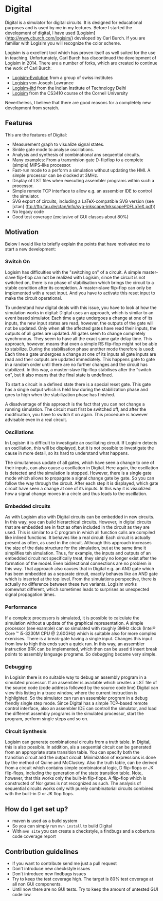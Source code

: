 # Digital #

Digital is a simulator for digital circuits. It is designed for educational purposes and
is used by me in my lectures.
Before I started the development of digital, I have
used [Logisim] (http://www.cburch.com/logisim/) developed by Carl Burch. 
If you are familiar with Logisim you will recognize the color scheme.

Logisim is a excellent tool which has proven itself as well suited for the use in teaching. 
Unfortunately, Carl Burch has discontinued the development of Logisim in 2014.
There are a number of forks, which are created to continue the work of Carl Burch:

- [Logisim-Evolution](https://github.com/reds-heig/logisim-evolution) from a group of swiss institutes
- [Logisim](https://github.com/lawrancej/logisim) von Joseph Lawrance
- [Logisim-iitd](https://code.google.com/archive/p/logisim-iitd/) from the Indian Institute of Technology Delhi
- [Logisim](http://www.cs.cornell.edu/courses/cs3410/2015sp/) from the CS3410 course of the Cornell University

Nevertheless, I believe that there are good reasons for a completely new development from scratch.

## Features ##

This are the features of Digital:

- Measurement graph to visualize signal states.
- Sinble gate mode to analyse oscillations.
- Analysis and synthesis of combinational ans sequential circuits.
- Many examples: From a transmision gate D-flipflop to a complete (simple) MIPS-like processor.
- Fast-run mode to a perform a simulation without updating the HMI.
  A simple processor can be clocked at 3MHz.
- Display of LST files when executing assembler programs within such a processor.
- Simple remote TCP interface to allow e.g. an assembler IDE to control the simulator.
- SVG export of circuits, including a LaTeX-compatible SVG version (see [ctan] (ftp://ftp.fau.de/ctan/info/svg-inkscape/InkscapePDFLaTeX.pdf))
- No legacy code
- Good test coverage (exclusive of GUI classes about 80%)

## Motivation ##

Below I would like to briefly explain the points that have motivated me to start a new development:

### Switch On ###

Logisim has difficulties with the "switching on" of a circuit. A simple master-slave flip-flop
can not be realized with Logisim, since the circuit is not switched on, there is no
phase of stabilisation which brings the circuit to a stable condition after its completion.
A master-slave flip-flop can only be implemented with a reset input. And you have to activate this 
reset input to make the circuit operational.

To understand how digital deals with this issue, you have to look at how the simulation works in digital:
Digital uses an approach, which is similar to an event based simulator. Each time a
gate undergoes a change at one of its inputs, the new input states are read, however,
the outputs of the gate will not be updated. Only when all the affected gates have read their inputs, 
the outputs of all gates are updated. All gates seem to change completely synchronous. 
They seem to have all the exact same gate delay time.
This approach, however, means that even a simple RS flip-flop might not be able to stabilize.
During the stabilisation phase another mode therefore is used: Each time a
gate undergoes a change at one of its inputs all gate inputs are read and their outputs are updated
immediately. This happens gate to gate in a random order until there are no further changes and the 
circuit has stabilized.
In this way, a master-slave flip-flop stabilises after the "switch on", but it also means that the final 
state is undefined.
 
To start a circuit in a defined state there is a special reset gate.
This gate has a single output which is held low during the stabilization phase and goes to 
high when the stabilization phase has finished.

A disadvantage of this approach is the fact that you can not change a running simulation. The circuit must 
first be switched off, and after the modification, you have to switch it on again. This procedure is
however advisable even in a real circuit.

### Oscillations ###

In Logisim it is difficult to investigate an oscillating circuit. If Logisim detects an oscillation,
this will be displayed, but it is not possible to investigate the cause in more detail, so its hard to
understand what happens.

The simultaneous update of all gates, which have seen a change to one of their inputs, can also cause
a oscillation in Digital. Here again, the oscillation is detected and the simulation is stopped.
However, there is a single gate mode which allows to propagate a signal change gate by gate. So you can
follow the way through the circuit. After each step it is displayed, which gate circuit
have seen a change at one of its inputs.
In this way it is visualized how a signal change moves in a circle and thus leads to the oscillation.

### Embedded circuits ###

As with Logisim also with Digital circuits can be embedded in new circuits. In this way,
you can build hierarchical circuits. However, in digital circuits that are embedded are in fact as often
included in the circuit as they are used. This is similar to a C program in which all
function calls are compiled like inlined functions. It behaves like a real circuit: Each circuit is actually
present as often, as used in the circuit. Although this approach increases the size of the data structure for the simulation,
but at the same time it simplifies teh simulation. Thus, for example, the inputs and outputs of an embedded circuit not specifically
treat, they simply no longer exist after the formation of the model. Even bidirectional connections are no problem in this way.
That approach also causes that in Digital e.g. an AND gate which has been embedded as a separate circuit, exactly
behaves like an AND gate which is inserted at the top level. 
From the simulations perspective, there is actually no difference between these two variants.
Logisim works somewhat different, which sometimes leads to surprises as unexpected signal propagation times.
 
### Performance ###

If a complete processors is simulated, it is possible to calculate the simulation without a update of the 
graphical representation.
A simple processor (see example) can so simulated with roughly 3MHz clock (Intel® Core ™ i5-3230M CPU @ 2.60GHz) which
is suitable also for more complex exercises.
There is a break-gate having a single input. Changes this input from low to high this ends such a quick run. 
In this way, an assembler instruction BRK can be implemented, which then can be used ti insert break points
to assembly language programs. So debugging became very simple.

### Debugging ###

In Logisim there is no suitable way to debug an assembly program in a simulated processor.
If an assembler is available which creates a LST file of the source code (code address followed by the source code line)
Digital can view this listing in a trace window, where the current instruction is highlighted.
So the simulator can run an assembler program in a debug frendly single step mode.
Since Digital has a simple TCP-based remote control interface, also an assembler IDE can controll the simulator, 
and load the different assembly programs in the simulated processor, start the program, perform single steps 
and so on.

### Circuit Synthesis ###

Logisim can generate combinational circuits from a truth table. In Digital, this is also possible.
In addition, als a sequential circuit can be generated from an appropriate state transition table. 
You can specify both the transition circuit and the output circuit. Minimization of expressions is done
by the method of Quine and McCluskey. 
Also the truth table, can be derived from a circuit which contains simple combinatorial logic, 
D flip-flops or JK flip-flops, including the generation of the state transition table. 
Note, however, that this works only the built-in flip-flops.
A flip-flop which is constructed of Nor gates is not recognized as such.
The analysis of sequential circuits works only with purely combinatorial
circuits combined with the built-in D or JK flop flops.

## How do I get set up? ##

* maven is used as a build system
* So you can simply run `mvn install` to build Digital 
* With `mvn site` you can create a checkstyle, a findbugs and a cobertura code coverage report

## Contribution guidelines ##

* If you want to contribute send me just a pull request
* Don't introduce new checkstyle issues
* Don't introduce new findbugs issues
* Try to keep the test coverage high. The target is 80% test coverage at all non GUI components.
* Until now there are no GUI tests. Try to keep the amount of untested GUI code low. 
